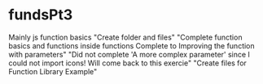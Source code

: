 # fundsPt3
Mainly js function basics
"Create folder and files"
"Complete function basics and functions inside functions Complete to Improving the function with parameters"
"Did not complete 'A more complex parameter' since I could not import icons! Will come back to this exercie"
"Create files for Function Library Example"